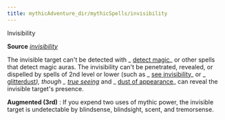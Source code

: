 ```yaml
---
title: mythicAdventure_dir/mythicSpells/invisibility
---
```

Invisibility

**Source** [_invisibility_](spell_dir/invisibility#_invisibility)

The invisible target can't be detected with _ [detect magic](spells/detectMagic#_detect-magic)_ or other spells that detect magic auras. The invisibility can't be penetrated, revealed, or dispelled by spells of 2nd level or lower (such as _ [see invisibility](spell_dir/seeInvisibility#_see-invisibility)_ or _ [glitterdust](spells/glitterdust#_glitterdust)_), though _ [true seeing](spell_dir/trueSeeing#_true-seeing)_ and _ [dust of appearance](magicItems/wondrousItems#_dust-of-appearance)_ can reveal the invisible target's presence.

**Augmented (3rd)** : If you expend two uses of mythic power, the invisible target is undetectable by blindsense, blindsight, scent, and tremorsense.

